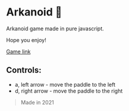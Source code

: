 # Arkanoid :space_invader: 

Arkanoid game made in pure javascript.

Hope you enjoy!

[Game link](http://chemik4.ct8.pl/arkanoid_game/)

## Controls:
- a, left arrow - move the paddle to the left
- d, right arrow - move the paddle to the right 

> Made in 2021
